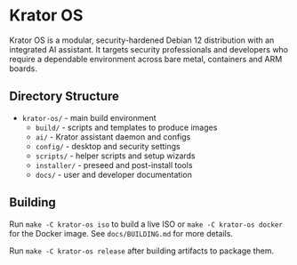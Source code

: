 # Krator OS

Krator OS is a modular, security-hardened Debian 12 distribution with an
integrated AI assistant. It targets security professionals and developers who
require a dependable environment across bare metal, containers and ARM boards.

## Directory Structure

- `krator-os/` - main build environment
  - `build/` - scripts and templates to produce images
  - `ai/` - Krator assistant daemon and configs
  - `config/` - desktop and security settings
  - `scripts/` - helper scripts and setup wizards
  - `installer/` - preseed and post-install tools
  - `docs/` - user and developer documentation

## Building

Run `make -C krator-os iso` to build a live ISO or `make -C krator-os docker`
for the Docker image. See `docs/BUILDING.md` for more details.

Run `make -C krator-os release` after building artifacts to package them.
